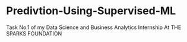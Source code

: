 # Predivtion-Using-Supervised-ML
Task No.1 of my Data Science and Business Analytics Internship At THE SPARKS FOUNDATION
